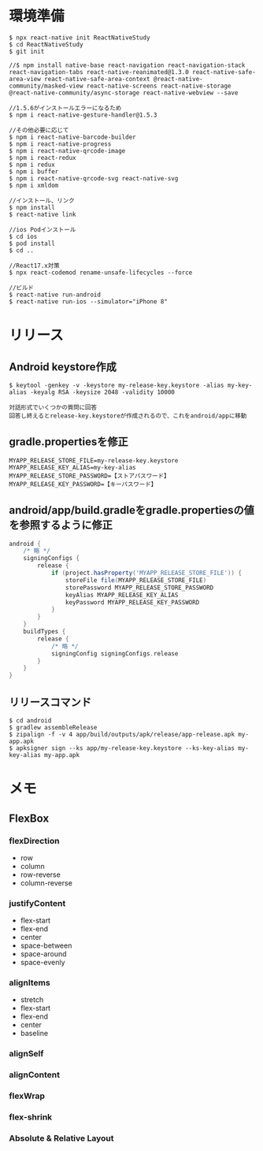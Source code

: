 # 環境準備
```
$ npx react-native init ReactNativeStudy
$ cd ReactNativeStudy
$ git init

//$ npm install native-base react-navigation react-navigation-stack react-navigation-tabs react-native-reanimated@1.3.0 react-native-safe-area-view react-native-safe-area-context @react-native-community/masked-view react-native-screens react-native-storage @react-native-community/async-storage react-native-webview --save

//1.5.6がインストールエラーになるため
$ npm i react-native-gesture-handler@1.5.3

//その他必要に応じて
$ npm i react-native-barcode-builder
$ npm i react-native-progress
$ npm i react-native-qrcode-image
$ npm i react-redux
$ npm i redux
$ npm i buffer
$ npm i react-native-qrcode-svg react-native-svg
$ npm i xmldom

//インストール、リンク
$ npm install
$ react-native link

//ios Podインストール
$ cd ios
$ pod install
$ cd ..

//React17.x対策
$ npx react-codemod rename-unsafe-lifecycles --force

//ビルド
$ react-native run-android
$ react-native run-ios --simulator="iPhone 8"
```


# リリース

## Android keystore作成

```
$ keytool -genkey -v -keystore my-release-key.keystore -alias my-key-alias -keyalg RSA -keysize 2048 -validity 10000

対話形式でいくつかの質問に回答
回答し終えるとrelease-key.keystoreが作成されるので、これをandroid/appに移動

```

## gradle.propertiesを修正

``` properties:gradle.properties
MYAPP_RELEASE_STORE_FILE=my-release-key.keystore
MYAPP_RELEASE_KEY_ALIAS=my-key-alias
MYAPP_RELEASE_STORE_PASSWORD=【ストアパスワード】
MYAPP_RELEASE_KEY_PASSWORD=【キーパスワード】
```

## android/app/build.gradleをgradle.propertiesの値を参照するように修正

``` gradle:biuld.gradle
android {
    /* 略 */
    signingConfigs {
        release {
            if (project.hasProperty('MYAPP_RELEASE_STORE_FILE')) {
                storeFile file(MYAPP_RELEASE_STORE_FILE)
                storePassword MYAPP_RELEASE_STORE_PASSWORD
                keyAlias MYAPP_RELEASE_KEY_ALIAS
                keyPassword MYAPP_RELEASE_KEY_PASSWORD
            }
        }
    }
    buildTypes {
        release {
            /* 略 */
            signingConfig signingConfigs.release
        }
    }
}

```

## リリースコマンド

```
$ cd android
$ gradlew assembleRelease
$ zipalign -f -v 4 app/build/outputs/apk/release/app-release.apk my-app.apk
$ apksigner sign --ks app/my-release-key.keystore --ks-key-alias my-key-alias my-app.apk
```

# メモ

## FlexBox

### flexDirection
- row
- column
- row-reverse
- column-reverse

### justifyContent
- flex-start
- flex-end
- center
- space-between
- space-around
- space-evenly

### alignItems
- stretch
- flex-start
- flex-end
- center
- baseline

### alignSelf

### alignContent

### flexWrap

### flex-shrink

### Absolute & Relative Layout
